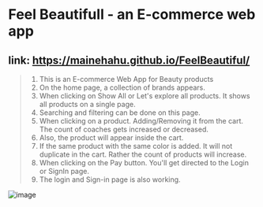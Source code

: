 # Feel Beautifull - an E-commerce web app

## link: https://mainehahu.github.io/FeelBeautiful/

> 1. This is an E-commerce Web App for Beauty products
> 2. On the home page, a collection of brands appears.
> 3. When clicking on Show All or Let's explore all products. It shows all products on a single page.
> 4. Searching and filtering can be done on this page.
> 5. When clicking on a product. Adding/Removing it from the cart. The count of coaches gets increased or decreased.
> 6. Also, the product will appear inside the cart.
> 7. If the same product with the same color is added. It will not duplicate in the cart. Rather the count of products will increase.
> 8. When clicking on the Pay button. You'll get directed to the Login or SignIn page.
> 9. The login and Sign-in page is also working.

![image](https://github.com/MaiNehaHu/FeelBeautiful/assets/111631957/38cc254c-18b6-4110-9e76-b330faa1ce21)
